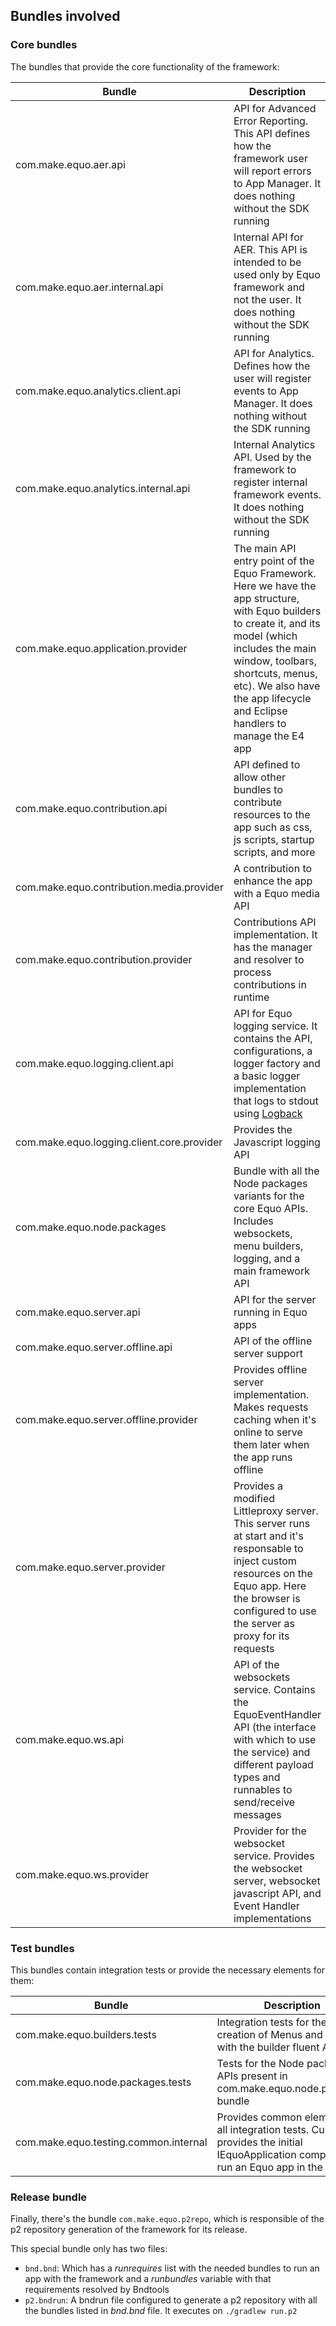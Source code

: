 ## Bundles involved

### Core bundles

The bundles that provide the core functionality of the framework:

| Bundle | Description |
| ----------- | ----------- |
| com.make.equo.aer.api | API for Advanced Error Reporting. This API defines how the framework user will report errors to App Manager. It does nothing without the SDK running |
| com.make.equo.aer.internal.api | Internal API for AER. This API is intended to be used only by Equo framework and not the user. It does nothing without the SDK running | 
| com.make.equo.analytics.client.api | API for Analytics. Defines how the user will register events to App Manager. It does nothing without the SDK running | 
| com.make.equo.analytics.internal.api | Internal Analytics API. Used by the framework to register internal framework events. It does nothing without the SDK running | 
| com.make.equo.application.provider | The main API entry point of the Equo Framework. Here we have the app structure, with Equo builders to create it, and its model (which includes the main window, toolbars, shortcuts, menus, etc). We also have the app lifecycle and Eclipse handlers to manage the E4 app | 
| com.make.equo.contribution.api | API defined to allow other bundles to contribute resources to the app such as css, js scripts, startup scripts, and more | 
| com.make.equo.contribution.media.provider | A contribution to enhance the app with a Equo media API | 
| com.make.equo.contribution.provider | Contributions API implementation. It has the manager and resolver to process contributions in runtime | 
| com.make.equo.logging.client.api | API for Equo logging service. It contains the API, configurations, a logger factory and a basic logger implementation that logs to stdout using [Logback](https://logback.qos.ch) | 
| com.make.equo.logging.client.core.provider | Provides the Javascript logging API | 
| com.make.equo.node.packages | Bundle with all the Node packages variants for the core Equo APIs. Includes websockets, menu builders, logging, and a main framework API | 
| com.make.equo.server.api | API for the server running in Equo apps | 
| com.make.equo.server.offline.api | API of the offline server support | 
| com.make.equo.server.offline.provider | Provides offline server implementation. Makes requests caching when it's online to serve them later when the app runs offline | 
| com.make.equo.server.provider | Provides a modified Littleproxy server. This server runs at start and it's responsable to inject custom resources on the Equo app. Here the browser is configured to use the server as proxy for its requests | 
| com.make.equo.ws.api | API of the websockets service. Contains the EquoEventHandler API (the interface with which to use the service) and different payload types and runnables to send/receive messages  | 
| com.make.equo.ws.provider | Provider for the websocket service. Provides the websocket server, websocket javascript API, and Event Handler implementations | 

### Test bundles

This bundles contain integration tests or provide the necessary elements for them:

| Bundle | Description |
| ----------- | ----------- |
| com.make.equo.builders.tests | Integration tests for the creation of Menus and Toolbars with the builder fluent API |
| com.make.equo.node.packages.tests | Tests for the Node packages APIs present in com.make.equo.node.packages bundle | 
| com.make.equo.testing.common.internal | Provides common elements for all integration tests. Currently, it provides the initial IEquoApplication component to run an Equo app in the tests | 

### Release bundle

Finally, there's the bundle `com.make.equo.p2repo`, which is responsible of the p2 repository generation of the framework for its release.

This special bundle only has two files:
* `bnd.bnd`: Which has a _runrequires_ list with the needed bundles to run an app with the framework and a _runbundles_ variable with that requirements resolved by Bndtools
* `p2.bndrun`: A bndrun file configured to generate a p2 repository with all the bundles listed in _bnd.bnd_ file. It executes on `./gradlew run.p2`